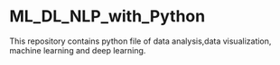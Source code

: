 # ML_DL_NLP_with_Python
This repository contains python file of data analysis,data visualization, machine learning and deep learning.

